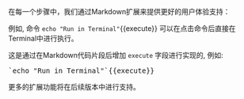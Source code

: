 在每一个步骤中，我们通过Markdown扩展来提供更好的用户体验支持：

例如, 命令 `echo "Run in Terminal"`{{execute}} 可以在点击命令后直接在Terminal中进行执行。

这是通过在Markdown代码片段后增加 `execute` 字段进行实现的, 例如:
<pre>`echo "Run in Terminal"`{{execute}}</pre>

更多的扩展功能将在后续版本中进行支持。
